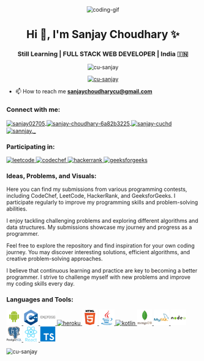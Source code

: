 <p align="center">
  <img align="center" src="https://camo.githubusercontent.com/5ddf73ad3a205111cf8c686f687fc216c2946a75005718c8da5b837ad9de78c9/68747470733a2f2f7468756d62732e6766796361742e636f6d2f4576696c4e657874446576696c666973682d736d616c6c2e676966" alt="coding-gif" width="300" />
</p>

<h1 align="center">Hi 👋, I'm Sanjay Choudhary ✨</h1>
<h3 align="center"> Still Learning | FULL STACK WEB DEVELOPER | India 🇮🇳</h3>

<p align="center"> <img src="https://komarev.com/ghpvc/?username=cu-sanjay&label=Profile%20views&color=0e75b6&style=flat" alt="cu-sanjay" /> </p>

<p align="center"> <a href="https://github.com/ryo-ma/github-profile-trophy"><img src="https://github-profile-trophy.vercel.app/?username=cu-sanjay" alt="cu-sanjay" /></a> </p>

- 📫 How to reach me **sanjaychoudharycu@gmail.com**

<h3 align="left">Connect with me:</h3>
<p align="left">
  <a href="https://twitter.com/sanjay02705" target="blank">
    <img align="center" src="https://raw.githubusercontent.com/rahuldkjain/github-profile-readme-generator/master/src/images/icons/Social/twitter.svg" alt="sanjay02705" height="30" width="40" />
  </a>
  <a href="https://linkedin.com/in/sanjay-choudhary-6a82b3225" target="blank">
    <img align="center" src="https://raw.githubusercontent.com/rahuldkjain/github-profile-readme-generator/master/src/images/icons/Social/linked-in-alt.svg" alt="sanjay-choudhary-6a82b3225" height="30" width="40" />
  </a>
  <a href="https://codesandbox.com/sanjay-cuchd" target="blank">
    <img align="center" src="https://raw.githubusercontent.com/rahuldkjain/github-profile-readme-generator/master/src/images/icons/Social/codesandbox.svg" alt="sanjay-cuchd" height="30" width="40" />
  </a>
  <a href="https://instagram.com/sannjay._" target="blank">
    <img align="center" src="https://raw.githubusercontent.com/rahuldkjain/github-profile-readme-generator/master/src/images/icons/Social/instagram.svg" alt="sannjay._" height="30" width="40" />
  </a>
</p>

<h3 align="left">Participating in:</h3>
<p align="left">
  <a href="https://leetcode.com/cu-sanjay" target="_blank">
    <img src="https://upload.wikimedia.org/wikipedia/commons/1/19/LeetCode_logo_black.png" alt="leetcode" height="30" width="30" />
  </a>
  <a href="https://www.codechef.com/users/sanjay-cuchd" target="_blank">
    <img src="https://s3.amazonaws.com/codechef_shared/sites/all/themes/abessive/logo.svg" alt="codechef" height="30" width="30" />
  </a>
  <a href="https://www.hackerrank.com/sanjay-2705" target="_blank">
    <img src="https://www.hackerrank.com/wp-content/uploads/2018/08/hackerrank_logo.png" alt="hackerrank" height="30" width="30" />
  </a>
  <a href="https://auth.geeksforgeeks.org/user/cu-sanjay/profile" target="_blank">
    <img src="https://media.geeksforgeeks.org/wp-content/cdn-uploads/gfg_200X200.png" alt="geeksforgeeks" height="30" width="30" />
  </a>
</p>

<h3 align="left">Ideas, Problems, and Visuals:</h3>
<p align="left">Here you can find my submissions from various programming contests, including CodeChef, LeetCode, HackerRank, and GeeksforGeeks. I participate regularly to improve my programming skills and problem-solving abilities.</p>
<p align="left">I enjoy tackling challenging problems and exploring different algorithms and data structures. My submissions showcase my journey and progress as a programmer.</p>
<p align="left">Feel free to explore the repository and find inspiration for your own coding journey. You may discover interesting solutions, efficient algorithms, and creative problem-solving approaches.</p>
<p align="left">I believe that continuous learning and practice are key to becoming a better programmer. I strive to challenge myself with new problems and improve my coding skills every day.</p>

<h3 align="left">Languages and Tools:</h3>
<p align="left">
  <a href="https://developer.android.com" target="_blank" rel="noreferrer">
    <img src="https://raw.githubusercontent.com/devicons/devicon/master/icons/android/android-original-wordmark.svg" alt="android" width="40" height="40" />
  </a>
  <a href="https://www.w3schools.com/cpp/" target="_blank" rel="noreferrer">
    <img src="https://raw.githubusercontent.com/devicons/devicon/master/icons/cplusplus/cplusplus-original.svg" alt="cplusplus" width="40" height="40" />
  </a>
  <a href="https://expressjs.com" target="_blank" rel="noreferrer">
    <img src="https://raw.githubusercontent.com/devicons/devicon/master/icons/express/express-original-wordmark.svg" alt="express" width="40" height="40" />
  </a>
  <a href="https://heroku.com" target="_blank" rel="noreferrer">
    <img src="https://www.vectorlogo.zone/logos/heroku/heroku-icon.svg" alt="heroku" width="40" height="40" />
  </a>
  <a href="https://www.w3.org/html/" target="_blank" rel="noreferrer">
    <img src="https://raw.githubusercontent.com/devicons/devicon/master/icons/html5/html5-original-wordmark.svg" alt="html5" width="40" height="40" />
  </a>
  <a href="https://www.java.com" target="_blank" rel="noreferrer">
    <img src="https://raw.githubusercontent.com/devicons/devicon/master/icons/java/java-original.svg" alt="java" width="40" height="40" />
  </a>
  <a href="https://kotlinlang.org" target="_blank" rel="noreferrer">
    <img src="https://www.vectorlogo.zone/logos/kotlinlang/kotlinlang-icon.svg" alt="kotlin" width="40" height="40" />
  </a>
  <a href="https://www.mongodb.com/" target="_blank" rel="noreferrer">
    <img src="https://raw.githubusercontent.com/devicons/devicon/master/icons/mongodb/mongodb-original-wordmark.svg" alt="mongodb" width="40" height="40" />
  </a>
  <a href="https://www.mysql.com/" target="_blank" rel="noreferrer">
    <img src="https://raw.githubusercontent.com/devicons/devicon/master/icons/mysql/mysql-original-wordmark.svg" alt="mysql" width="40" height="40" />
  </a>
  <a href="https://nodejs.org" target="_blank" rel="noreferrer">
    <img src="https://raw.githubusercontent.com/devicons/devicon/master/icons/nodejs/nodejs-original-wordmark.svg" alt="nodejs" width="40" height="40" />
  </a>
  <a href="https://www.postgresql.org" target="_blank" rel="noreferrer">
    <img src="https://raw.githubusercontent.com/devicons/devicon/master/icons/postgresql/postgresql-original-wordmark.svg" alt="postgresql" width="40" height="40" />
  </a>
  <a href="https://reactjs.org/" target="_blank" rel="noreferrer">
    <img src="https://raw.githubusercontent.com/devicons/devicon/master/icons/react/react-original-wordmark.svg" alt="react" width="40" height="40" />
  </a>
  <a href="https://www.typescriptlang.org/" target="_blank" rel="noreferrer">
    <img src="https://raw.githubusercontent.com/devicons/devicon/master/icons/typescript/typescript-original.svg" alt="typescript" width="40" height="40" />
  </a>
</p>

<p align="left"> <img src="https://github-readme-stats.vercel.app/api?username=cu-sanjay&show_icons=true&count_private=true&theme=dark" alt="cu-sanjay" />
</p>
